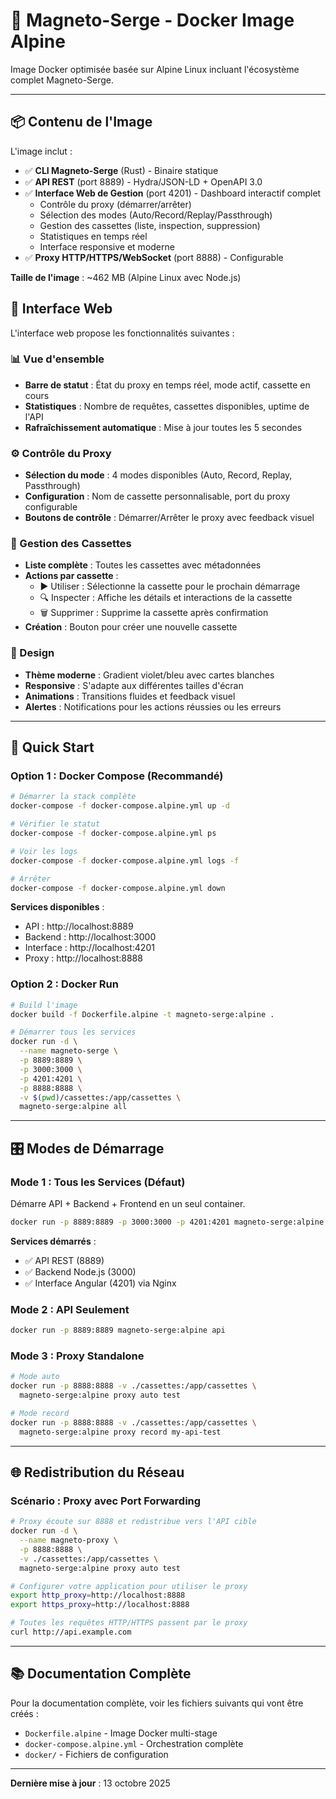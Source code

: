 # 🐳 Magneto-Serge - Docker Image Alpine

Image Docker optimisée basée sur Alpine Linux incluant l'écosystème complet Magneto-Serge.

---

## 📦 Contenu de l'Image

L'image inclut :

- ✅ **CLI Magneto-Serge** (Rust) - Binaire statique
- ✅ **API REST** (port 8889) - Hydra/JSON-LD + OpenAPI 3.0
- ✅ **Interface Web de Gestion** (port 4201) - Dashboard interactif complet
  - Contrôle du proxy (démarrer/arrêter)
  - Sélection des modes (Auto/Record/Replay/Passthrough)
  - Gestion des cassettes (liste, inspection, suppression)
  - Statistiques en temps réel
  - Interface responsive et moderne
- ✅ **Proxy HTTP/HTTPS/WebSocket** (port 8888) - Configurable

**Taille de l'image** : ~462 MB (Alpine Linux avec Node.js)

## 🎨 Interface Web

L'interface web propose les fonctionnalités suivantes :

### 📊 Vue d'ensemble
- **Barre de statut** : État du proxy en temps réel, mode actif, cassette en cours
- **Statistiques** : Nombre de requêtes, cassettes disponibles, uptime de l'API
- **Rafraîchissement automatique** : Mise à jour toutes les 5 secondes

### ⚙️ Contrôle du Proxy
- **Sélection du mode** : 4 modes disponibles (Auto, Record, Replay, Passthrough)
- **Configuration** : Nom de cassette personnalisable, port du proxy configurable
- **Boutons de contrôle** : Démarrer/Arrêter le proxy avec feedback visuel

### 📼 Gestion des Cassettes
- **Liste complète** : Toutes les cassettes avec métadonnées
- **Actions par cassette** :
  - ▶️ Utiliser : Sélectionne la cassette pour le prochain démarrage
  - 🔍 Inspecter : Affiche les détails et interactions de la cassette
  - 🗑️ Supprimer : Supprime la cassette après confirmation
- **Création** : Bouton pour créer une nouvelle cassette

### 🎨 Design
- **Thème moderne** : Gradient violet/bleu avec cartes blanches
- **Responsive** : S'adapte aux différentes tailles d'écran
- **Animations** : Transitions fluides et feedback visuel
- **Alertes** : Notifications pour les actions réussies ou les erreurs

---

## 🚀 Quick Start

### Option 1 : Docker Compose (Recommandé)

```bash
# Démarrer la stack complète
docker-compose -f docker-compose.alpine.yml up -d

# Vérifier le statut
docker-compose -f docker-compose.alpine.yml ps

# Voir les logs
docker-compose -f docker-compose.alpine.yml logs -f

# Arrêter
docker-compose -f docker-compose.alpine.yml down
```

**Services disponibles** :
- API : http://localhost:8889
- Backend : http://localhost:3000
- Interface : http://localhost:4201
- Proxy : http://localhost:8888

### Option 2 : Docker Run

```bash
# Build l'image
docker build -f Dockerfile.alpine -t magneto-serge:alpine .

# Démarrer tous les services
docker run -d \
  --name magneto-serge \
  -p 8889:8889 \
  -p 3000:3000 \
  -p 4201:4201 \
  -p 8888:8888 \
  -v $(pwd)/cassettes:/app/cassettes \
  magneto-serge:alpine all
```

---

## 🎛️ Modes de Démarrage

### Mode 1 : Tous les Services (Défaut)

Démarre API + Backend + Frontend en un seul container.

```bash
docker run -p 8889:8889 -p 3000:3000 -p 4201:4201 magneto-serge:alpine all
```

**Services démarrés** :
- ✅ API REST (8889)
- ✅ Backend Node.js (3000)
- ✅ Interface Angular (4201) via Nginx

### Mode 2 : API Seulement

```bash
docker run -p 8889:8889 magneto-serge:alpine api
```

### Mode 3 : Proxy Standalone

```bash
# Mode auto
docker run -p 8888:8888 -v ./cassettes:/app/cassettes \
  magneto-serge:alpine proxy auto test

# Mode record
docker run -p 8888:8888 -v ./cassettes:/app/cassettes \
  magneto-serge:alpine proxy record my-api-test
```

---

## 🌐 Redistribution du Réseau

### Scénario : Proxy avec Port Forwarding

```bash
# Proxy écoute sur 8888 et redistribue vers l'API cible
docker run -d \
  --name magneto-proxy \
  -p 8888:8888 \
  -v ./cassettes:/app/cassettes \
  magneto-serge:alpine proxy auto test

# Configurer votre application pour utiliser le proxy
export http_proxy=http://localhost:8888
export https_proxy=http://localhost:8888

# Toutes les requêtes HTTP/HTTPS passent par le proxy
curl http://api.example.com
```

---

## 📚 Documentation Complète

Pour la documentation complète, voir les fichiers suivants qui vont être créés :
- `Dockerfile.alpine` - Image Docker multi-stage
- `docker-compose.alpine.yml` - Orchestration complète
- `docker/` - Fichiers de configuration

---

**Dernière mise à jour** : 13 octobre 2025
